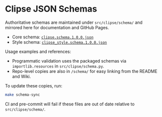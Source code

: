 # Clipse JSON Schemas

Authoritative schemas are maintained under `src/clipse/schema/` and mirrored here for documentation and GitHub Pages.

- Core schema: [`clipse.schema.1.0.0.json`](./clipse.schema.1.0.0.json)
- Style schema: [`clipse_style.schema.1.0.0.json`](./clipse_style.schema.1.0.0.json)

Usage examples and references:

- Programmatic validation uses the packaged schemas via `importlib.resources` in `src/clipse/schema.py`.
- Repo-level copies are also in `/schema/` for easy linking from the README and Wiki.

To update these copies, run:

```bash
make schema-sync
```

CI and pre-commit will fail if these files are out of date relative to `src/clipse/schema/`.
